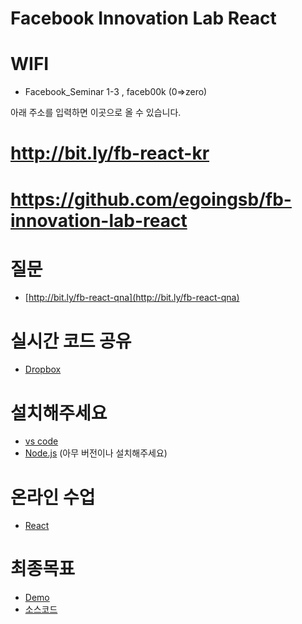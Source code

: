 # Facebook Innovation Lab React 

# WIFI
 - Facebook_Seminar 1-3  ,   faceb00k (0=>zero)

아래 주소를 입력하면 이곳으로 올 수 있습니다. 
# http://bit.ly/fb-react-kr
# https://github.com/egoingsb/fb-innovation-lab-react

# 질문
 - [http://bit.ly/fb-react-qna](http://bit.ly/fb-react-qna)

# 실시간 코드 공유
 - [Dropbox](https://www.dropbox.com/sh/9p6z042lrcv7d5j/AACxJOI9HKBk34UJ2zg3uA04a?dl=0)

# 설치해주세요
 - [vs code](https://code.visualstudio.com/)
 - [Node.js](https://nodejs.org/en/) (아무 버전이나 설치해주세요)

# 온라인 수업 
 - [React](https://opentutorials.org/module/4058)

# 최종목표
 - [Demo](https://egoing.github.io/react-tutorial-example/)
 - [소스코드](https://github.com/egoing/react-tutorial-example)

